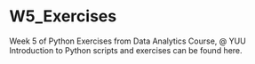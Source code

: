 # W5_Exercises
Week 5 of Python Exercises from Data Analytics Course, @ YUU
Introduction to Python scripts and exercises can be found here.
